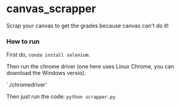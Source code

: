 # canvas_scrapper
Scrap your canvas to get the grades because canvas can't do it! 


### How to run

First do, `conda install selenium`.

Then run the chrome driver (one here uses Linux Chrome, you can download the Windows versio). 

`./chromedriver' 


Then just run the code: `python scrapper.py`
